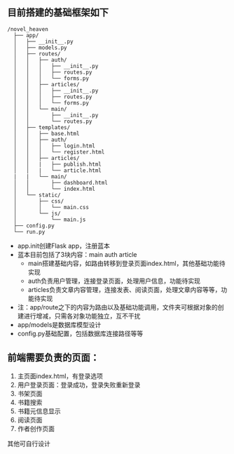## 目前搭建的基础框架如下

```
/novel_heaven
  ├── app/
  │   ├── __init__.py
  │   ├── models.py
  │   ├── routes/
  │   │   ├── auth/
  │   │   │   ├── __init__.py
  │   │   │   ├── routes.py
  │   │   │   └── forms.py
  │   │   ├── articles/
  │   │   │   ├── __init__.py
  │   │   │   ├── routes.py
  │   │   │   └── forms.py
  │   │   └── main/
  │   │       ├── __init__.py
  │   │       └── routes.py
  │   ├── templates/
  │   │   ├── base.html
  │   │   ├── auth/
  │   │   │   ├── login.html
  │   │   │   └── register.html
  │   │   ├── articles/
  │   │   |   ├── publish.html
  │   │   |   └── article.html
  |   |   └── main/
  │   │       ├── dashboard.html
  │   │       └── index.html
  │   └── static/
  │       ├── css/
  │       │   └── main.css
  │       └── js/
  │           └── main.js
  ├── config.py
  └── run.py
```
- app.init创建Flask app，注册蓝本
- 蓝本目前包括了3块内容：main auth article
    - main搭建基础内容，如路由转移到登录页面index.html，其他基础功能待实现
    - auth负责用户管理，连接登录页面，处理用户信息，功能待实现
    - articles负责文章内容管理，连接发表、阅读页面，处理文章内容等等，功能待实现
- 注：app/route之下的内容为路由以及基础功能调用，文件夹可根据对象的创建进行增减，只需各对象功能独立，互不干扰
- app/models是数据库模型设计
- config.py基础配置，包括数据库连接路径等等


## 前端需要负责的页面：
1. 主页面index.html，有登录选项
2. 用户登录页面：登录成功，登录失败重新登录
3. 书架页面
4. 书籍搜索
5. 书籍元信息显示
6. 阅读页面
7. 作者创作页面

其他可自行设计